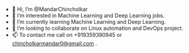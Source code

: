 - 👋 Hi, I’m @MandarChincholkar
- 👀 I’m interested in Machine Learning and Deep Learning jobs.
- 🌱 I’m currently learning Machine Learning and Deep Learning.
- 💞️ I’m looking to collaborate on Linux automation and DevOps project.
- 📫 To contact me call on +919359390945 or chincholkarmandar0@gmail.com .


